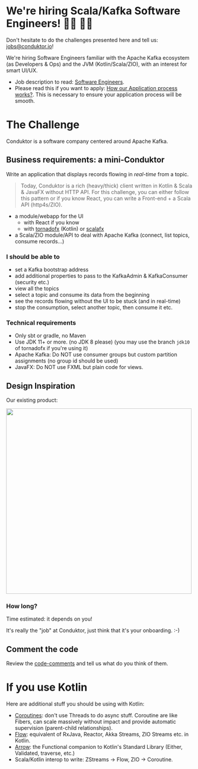 # We're hiring Scala/Kafka Software Engineers! 👨‍💻 👩‍💻

Don't hesitate to do the challenges presented here and tell us: jobs@conduktor.io!

We're hiring Software Engineers familiar with the Apache Kafka ecosystem (as Developers & Ops) and the JVM (Kotlin/Scala/ZIO), with an interest for smart UI/UX.

- Job description to read: [Software Engineers](https://apply.workable.com/conduktor/j/A7E3C47339/).
- Please read this if you want to apply: [How our Application process works?](../application-process.md). This is necessary to ensure your application process will be smooth.

# The Challenge

Conduktor is a software company centered around Apache Kafka.

## Business requirements: a mini-Conduktor

Write an application that displays records flowing in *real-time* from a topic.

> Today, Conduktor is a rich (heavy/thick) client written in Kotlin & Scala & JavaFX without HTTP API. For this challenge, you can either follow this pattern or if you know React, you can write a Front-end + a Scala API (http4s/ZIO).

- a module/webapp for the UI
  - with React if you know
  - with [tornadofx](https://github.com/edvin/tornadofx) (Kotlin) or [scalafx](https://www.scalafx.org/)
- a Scala/ZIO module/API to deal with Apache Kafka (connect, list topics, consume records...)

### I should be able to

- set a Kafka bootstrap address
- add additional properties to pass to the KafkaAdmin & KafkaConsumer (security etc.)
- view all the topics
- select a topic and consume its data from the beginning
- see the records flowing without the UI to be stuck (and in real-time)
- stop the consumption, select another topic, then consume it etc.

### Technical requirements

- Only sbt or gradle, no Maven
- Use JDK 11+ or more. (no JDK 8 please) (you may use the branch `jdk10` of tornadofx if you're using it)
- Apache Kafka: Do NOT use consumer groups but custom partition assignments (no group id should be used)
- JavaFX: Do NOT use FXML but plain code for views.

## Design Inspiration

Our existing product:

<img src="https://user-images.githubusercontent.com/3936459/129449736-1f953556-30e9-44af-b753-fab8806fde69.png" width=500 />

### How long?

Time estimated: it depends on you!

It's really the "job" at Conduktor, just think that it's your onboarding. :-)

## Comment the code

Review the [code-comments](https://github.com/conduktor/conduktor-coding-challenge/tree/main/software-engineers/code-comments) and tell us what do you think of them.

# If you use Kotlin

Here are additional stuff you should be using with Kotlin:

- [Coroutines](https://kotlinlang.org/docs/reference/coroutines-overview.html): don't use Threads to do async stuff. Coroutine are like Fibers, can scale massively without impact and provide automatic supervision (parent-child relationships).
- [Flow](https://kotlinlang.org/docs/reference/coroutines/flow.html): equivalent of RxJava, Reactor, Akka Streams, ZIO Streams etc. in Kotlin.
- [Arrow](https://arrow-kt.io/): the Functional companion to Kotlin's Standard Library (Either, Validated, traverse, etc.)
- Scala/Kotlin interop to write: ZStreams -> Flow, ZIO -> Coroutine.


